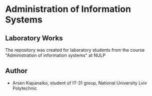 # Administration of Information Systems

## Laboratory Works

The repository was created for laboratory students from the course "Administration of information systems" at NULP

## Author

- Arsen Kapanaiko, student of IT-31 group, National University Lviv Polytechnic
